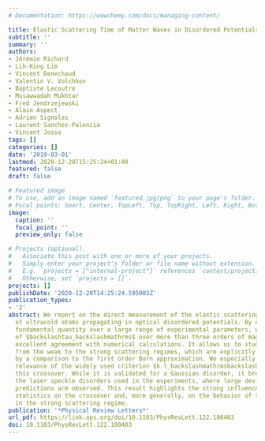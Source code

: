 ```yaml
---
# Documentation: https://wowchemy.com/docs/managing-content/

title: Elastic Scattering Time of Matter Waves in Disordered Potentials
subtitle: ''
summary: ''
authors:
- Jérémie Richard
- Lih-King Lim
- Vincent Denechaud
- Valentin V. Volchkov
- Baptiste Lecoutre
- Musawwadah Mukhtar
- Fred Jendrzejewski
- Alain Aspect
- Adrien Signoles
- Laurent Sanchez-Palencia
- Vincent Josse
tags: []
categories: []
date: '2019-03-01'
lastmod: 2020-12-28T15:25:24+01:00
featured: false
draft: false

# Featured image
# To use, add an image named `featured.jpg/png` to your page's folder.
# Focal points: Smart, Center, TopLeft, Top, TopRight, Left, Right, BottomLeft, Bottom, BottomRight.
image:
  caption: ''
  focal_point: ''
  preview_only: false

# Projects (optional).
#   Associate this post with one or more of your projects.
#   Simply enter your project's folder or file name without extension.
#   E.g. `projects = ["internal-project"]` references `content/project/deep-learning/index.md`.
#   Otherwise, set `projects = []`.
projects: []
publishDate: '2020-12-28T14:25:24.595003Z'
publication_types:
- '2'
abstract: We report on the direct measurement of the elastic scattering time $backslashtau_backslashmathrms$
  of ultracold atoms propagating in optical disordered potentials. By exploring this
  fundamental quantity over a large range of experimental parameters, we observe variations
  of $backslashtau_backslashmathrms$ over more than three orders of magnitude, in
  excellent agreement with numerical calculations. It allows us to study the crossover
  from the weak to the strong scattering regimes, which are explicitly identified
  by a comparison to the first order Born approximation. We especially discuss the
  relevance of the widely used criterion $k l_backslashmathrmsbackslashsim 1$ to locate
  this crossover. While it is validated for a Gaussian disorder, it breaks down for
  the laser speckle disorders used in the experiments, where large deviations to Born
  predictions are observed. This result highlights the strong influence of the disorder
  statistics on the crossover and, more generally, on the behavior of the time $backslashtau_backslashmathrms$
  in the strong scattering regime.
publication: '*Physical Review Letters*'
url_pdf: https://link.aps.org/doi/10.1103/PhysRevLett.122.100403
doi: 10.1103/PhysRevLett.122.100403
---
```

